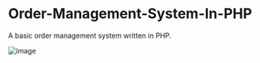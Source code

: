 # Order-Management-System-In-PHP

A basic order management system written in PHP. 

![image](https://user-images.githubusercontent.com/88537860/171400708-6675f287-9280-4fb5-a3a3-2826ab1a5563.png)
